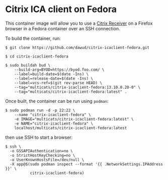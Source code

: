 # Citrix ICA client on Fedora

This container image will allow you to use a [Citrix Receiver](https://www.citrix.com/downloads/citrix-receiver/)
on a Firefox browser in a Fedora container over an SSH connection.

To build the container, run:

```
$ git clone https://github.com/dawud/citrix-icaclient-fedora.git

$ cd citrix-icaclient-fedora

$ sudo buildah bud \
    --build-arg=BYOD=https://byod.foo.com/ \
    --label=build-date=$(date -Ins) \
    --label=release-date=$(date -Ins) \
    --label=vcs-ref=$(git rev-parse HEAD) \
    --tag="multicats/citrix-icaclient-fedora:13.10.0.20-0" \
    --tag="multicats/citrix-icaclient-fedora:latest" .
```

Once built, the container can be run using `podman`:

```
$ sudo podman run -d -p 22:22 \
    --name "citrix-icaclient-fedora" \
    -e IMAGE="multicats/citrix-icaclient-fedora:latest" \
    -e NAME="citrix-icaclient-fedora" \
    localhost/multicats/citrix-icaclient-fedora:latest
```

then use SSH to start a browser:

```
$ ssh \
  -o GSSAPIAuthentication=no \
  -o StrictHostKeyChecking=no \
  -o UserKnownHostsFile=/dev/null \
  -X app@$(sudo podman inspect --format '{{ .NetworkSettings.IPAddress }}' \
           citrix-icaclient-fedora)
```
